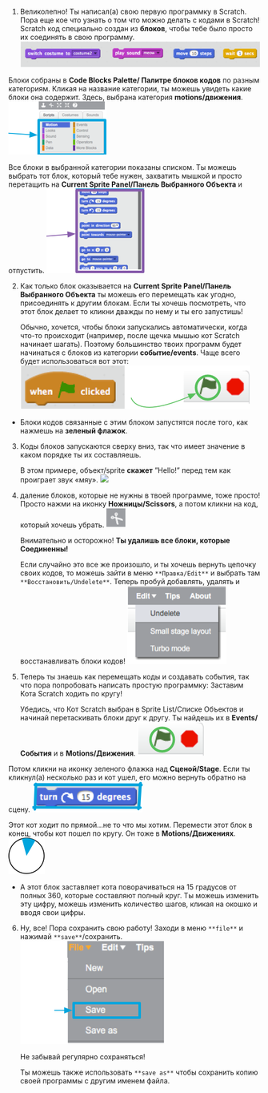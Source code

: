 
1. Великолепно! Ты написал(а) свою первую программку в Scratch. Пора еще кое что узнать о том что можно делать с кодами в Scratch! Scratch код специально создан из **блоков**, чтобы тебе было просто их соединять в свою программу. ![](assets/code1.png)

  Блоки собраны в **Code Blocks Palette/ Палитре блоков кодов** по разным категориям. Кликая на название категории, ты можешь увидеть какие блоки она содержит. Здесь, выбрана категория **motions/движения**. ![](assets/code2a.png)

   Все блоки в выбранной категории показаны списком. Ты можешь выбрать тот блок, который тебе нужен, захватить мышкой и просто перетащить на **Current Sprite Panel/Панель Выбранного Объекта** и отпустить. ![](assets/code2b.png)

2. Как только блок оказывается на **Current Sprite Panel/Панель Выбранного Объекта** ты можешь его перемещать как угодно, присоединять к другим блокам. Если ты хочешь посмотреть, что этот блок делает то кликни дважды по нему и ты его запустишь!

   Обычно, хочется, чтобы блоки запускались автоматически, когда что-то происходит (например, после щечка мышью кот Scratch начинает шагать). Поэтому большинство твоих программ будет начинаться с блоков из категории **событие/events**. Чаще всего будет использоваться вот этот: ![](assets/code3.png)

 * Блоки кодов связанные с этим блоком запустятся после того, как нажмешь на **зеленый флажок**.

3. Коды блоков запускаются сверху вниз, так что имеет значение в каком порядке ты их составляешь.

   В этом примере, объект/sprite **скажет** ”Hello!” перед тем как проиграет звук «мяу». ![](assets/assets/code4.png)
   
4. даление блоков, которые не нужны в твоей программе, тоже просто! Просто нажми на иконку **Ножницы/Scissors**, а потом кликни на код, который хочешь убрать. ![](assets/code5.png)

   Внимательно и осторожно! **Ты удалишь все блоки, которые Соединенны!**
 
   Если случайно это все же произошло, и ты хочешь вернуть цепочку своих кодов, то можешь зайти в меню `**Правка/Edit**` и выбрать там `**Восстановить/Undelete**`. Теперь пробуй добавлять, удалять и восстанавливать блоки кодов! ![](assets/code6.png)

5. Теперь ты знаешь как перемещать коды и создавать события, так что пора попробовать написать простую программку: Заставим Кота Scratch ходить по кругу!

   Убедись, что Кот Scratch выбран в Sprite List/Списке Объектов и начинай перетаскивать блоки друг к другу. Ты найдешь их в **Events/События** и в **Motions/Движения**. ![](assets/code7.png)

  Потом кликни на иконку зеленого флажка над **Сценой/Stage**. Если ты кликнул(а) несколько раз и кот ушел, его можно вернуть обратно на сцену. ![](assets/code8.png)

  Этот кот ходит по прямой...не то что мы хотим. Перемести этот блок в конец, чтобы кот пошел по кругу. Он тоже в **Motions/Движениях**. ![](assets/code9.png)

 * А этот блок заставляет кота поворачиваться на 15 градусов от полных 360, которые составляют полный круг. Ты можешь изменить эту цифру, можешь изменить количество шагов, кликая на окошко и вводя свои цифры.

6. Ну, все! Пора сохранить свою работу! Заходи в меню `**file**` и нажимай `**save**`/сохранить. ![](assets/code10.png)

   Не забывай регулярно сохраняться!

   Ты можешь также использовать `**save as**` чтобы сохранить копию своей программы с другим именем файла. 
